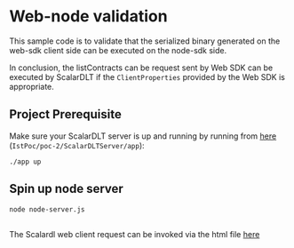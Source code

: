 # Web-node validation
This sample code is to validate that the serialized binary generated on the web-sdk client side can be executed on the node-sdk side.

In conclusion, the listContracts can be request sent by Web SDK can be executed by ScalarDLT if the
`ClientProperties` provided by the Web SDK is appropriate. 

## Project Prerequisite
Make sure your ScalarDLT server is up and running by running from [here](https://github.com/scalar-labs/indetail/pull/553) (`IstPoc/poc-2/ScalarDLTServer/app`):
```
./app up
```

## Spin up node server
```
node node-server.js
```
##
The Scalardl web client request can be invoked via the html file [here](./web-client/index.html)